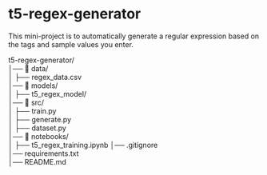 # t5-regex-generator
This mini-project is to automatically generate a regular expression based on the tags and sample values you enter. 


t5-regex-generator/  
│── 📂 data/                                                                                                                                                                                      
│   ├── regex_data.csv          
│── 📂 models/                  
│   ├── t5_regex_model/         
│── 📂 src/                    
│   ├── train.py                
│   ├── generate.py            
│   ├── dataset.py              
│── 📂 notebooks/               
│   ├── t5_regex_training.ipynb 
│── .gitignore                  
│── requirements.txt            
│── README.md                   
